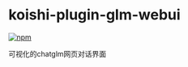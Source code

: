 # koishi-plugin-glm-webui

[![npm](https://img.shields.io/npm/v/koishi-plugin-glm-webui?style=flat-square)](https://www.npmjs.com/package/koishi-plugin-glm-webui)

可视化的chatglm网页对话界面
